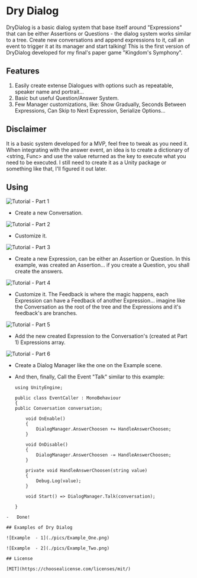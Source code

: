 # Dry Dialog

DryDialog is a basic dialog system that base itself around "Expressions" that can be either Assertions or Questions - the dialog system works similar to a tree. Create new conversations and append expressions to it, call an event to trigger it at its manager and start talking! This is the first version of DryDialog developed for my final's paper game "Kingdom's Symphony".

## Features

1. Easily create extense Dialogues with options such as repeatable, speaker name and portrait...
2. Basic but useful Question/Answer System.
3. Few Manager customizations, like: Show Gradually, Seconds Between Expressions, Can Skip to Next Expression, Serialize Options...

## Disclaimer

It is a basic system developed for a MVP, feel free to tweak as you need it. When integrating with the answer event, an idea is to create a dictionary of <string, Func> and use the value returned as the key to execute what you need to be executed. I still need to create it as a Unity package or something like that, I'll figured it out later.

## Using

![Tutorial - Part 1](./pics/Tuto_01.png)

-   Create a new Conversation.

![Tutorial - Part 2](./pics/Tuto_02.png)

-   Customize it.

![Tutorial - Part 3](./pics/Tuto_03.png)

-   Create a new Expression, can be either an Assertion or Question. In this example, was created an Assertion... if you create a Question, you shall create the answers.

![Tutorial - Part 4](./pics/Tuto_04.png)

-   Customize it. The Feedback is where the magic happens, each Expression can have a Feedback of another Expression... imagine like the Conversation as the root of the tree and the Expressions and it's feedback's are branches.

![Tutorial - Part 5](./pics/Tuto_05.png)

-   Add the new created Expression to the Conversation's (created at Part 1) Expressions array.

![Tutorial - Part 6](./pics/Tuto_06.png)

-   Create a Dialog Manager like the one on the Example scene.

-   And then, finally, Call the Event "Talk" similar to this example:

    ```
    using UnityEngine;

    public class EventCaller : MonoBehaviour
    {
    public Conversation conversation;

        void OnEnable()
        {
            DialogManager.AnswerChoosen += HandleAnswerChoosen;
        }

        void OnDisable()
        {
            DialogManager.AnswerChoosen -= HandleAnswerChoosen;
        }

        private void HandleAnswerChoosen(string value)
        {
            Debug.Log(value);
        }

        void Start() => DialogManager.Talk(conversation);

    }
```
-   Done!

## Examples of Dry Dialog

![Example  - 1](./pics/Example_One.png)

![Example  - 2](./pics/Example_Two.png)

## License

[MIT](https://choosealicense.com/licenses/mit/)
